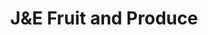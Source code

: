 ---
title: "J&E Fruit and Produce"
url: /provincetown/junde-fruit-and-produce/
shop: Gemüse & Obst
---